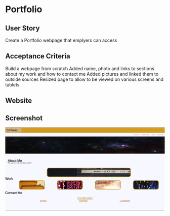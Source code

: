 # Portfolio

## User Story
Create a Portfolio webpage that emplyers can access

## Acceptance Criteria

Build a webpage from scratch
Added name, photo and links to sections about my work and how to contact me
Added pictures and linked them to outside sources
Resized page to allow to be viewed on various screens and tablets

## Website

## Screenshot

<img src="./assets/images/Screenshot 2023-03-06 at 9.57.50 PM.png">
